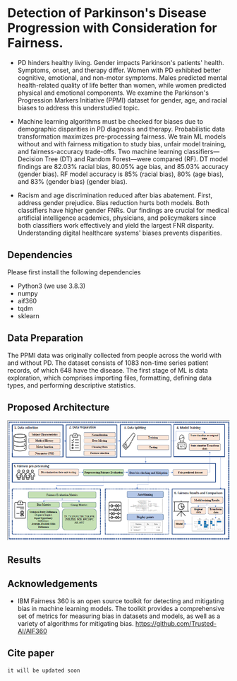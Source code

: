 # Detection of Parkinson's Disease Progression with Consideration for Fairness.
* PD hinders healthy living. Gender impacts Parkinson's patients' health. Symptoms, onset, and therapy differ. Women with PD exhibited better cognitive, emotional, and non-motor symptoms. Males predicted mental health-related quality of life better than women, while women predicted physical and emotional components. We examine the Parkinson's Progression Markers Initiative (PPMI) dataset for gender, age, and racial biases to address this understudied topic.

* Machine learning algorithms must be checked for biases due to demographic disparities in PD diagnosis and therapy. Probabilistic data transformation maximizes pre-processing fairness. We train ML models without and with fairness mitigation to study bias, unfair model training, and fairness-accuracy trade-offs. Two machine learning classifiers—Decision Tree (DT) and Random Forest—were compared (RF). DT model findings are 82.03% racial bias, 80.05% age bias, and 85.03% accuracy (gender bias). RF model accuracy is 85% (racial bias), 80% (age bias), and 83% (gender bias) (gender bias). 

* Racism and age discrimination reduced after bias abatement. First, address gender prejudice. Bias reduction hurts both models. Both classifiers have higher gender FNRs. Our findings are crucial for medical artificial intelligence academics, physicians, and policymakers since both classifiers work effectively and yield the largest FNR disparity. Understanding digital healthcare systems' biases prevents disparities.



## Dependencies
Please first install the following dependencies
* Python3 (we use 3.8.3)
* numpy
* aif360
* tqdm
* sklearn


## Data Preparation
The PPMI data was originally collected from people across the world with and without PD. The dataset consists of 1083 non-time series patient records, of which 648 have the disease. The first stage of ML is data exploration, which comprises importing files, formatting, defining data types, and performing descriptive statistics.

## Proposed Architecture

![Arch](Fig\01.png)

## Results

## Acknowledgements
* IBM Fairness 360 is an open source toolkit for detecting and mitigating bias in machine learning models. The toolkit provides a comprehensive set of metrics for measuring bias in datasets and models, as well as a variety of algorithms for mitigating bias. https://github.com/Trusted-AI/AIF360
## Cite paper

```text
it will be updated soon
```